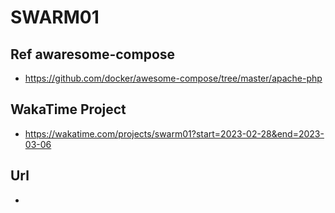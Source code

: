  # SWARM01
 ## Ref awaresome-compose
* https://github.com/docker/awesome-compose/tree/master/apache-php

 ## WakaTime Project
* https://wakatime.com/projects/swarm01?start=2023-02-28&end=2023-03-06

 ## Url
* 
